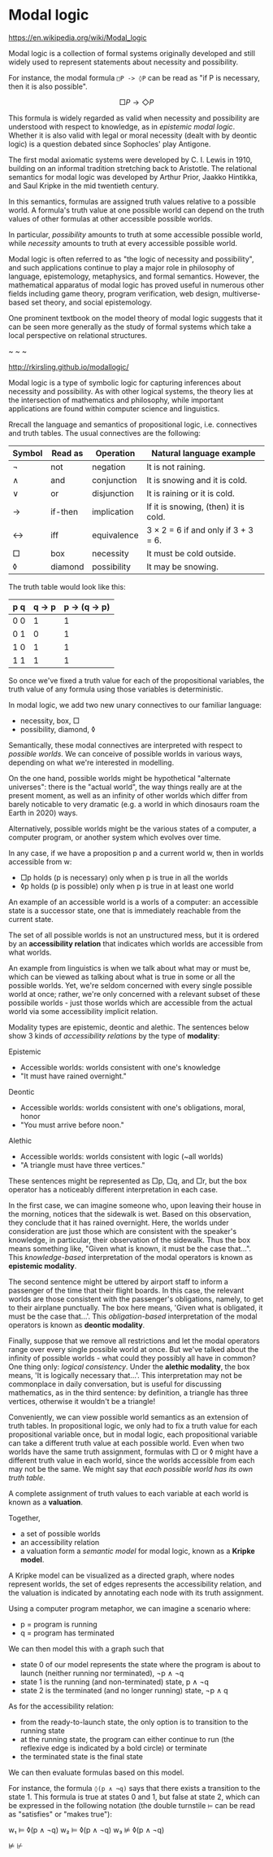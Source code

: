 # Modal logic

https://en.wikipedia.org/wiki/Modal_logic

Modal logic is a collection of formal systems originally developed and still widely used to represent statements about necessity and possibility.

For instance, the modal formula `□P -> ◊P` can be read as "if P is necessary, then it is also possible".

$${\displaystyle \Box P\rightarrow \Diamond P}$$

This formula is widely regarded as valid when necessity and possibility are understood with respect to knowledge, as in *epistemic modal logic*. Whether it is also valid with legal or moral necessity (dealt with by deontic logic) is a question debated since Sophocles' play Antigone.

The first modal axiomatic systems were developed by C. I. Lewis in 1910, building on an informal tradition stretching back to Aristotle. The relational semantics for modal logic was developed by Arthur Prior, Jaakko Hintikka, and Saul Kripke in the mid twentieth century.

In this semantics, formulas are assigned truth values relative to a possible world. A formula's truth value at one possible world can depend on the truth values of other formulas at other accessible possible worlds.

In particular, *possibility* amounts to truth at some accessible possible world, while *necessity* amounts to truth at every accessible possible world.

Modal logic is often referred to as "the logic of necessity and possibility", and such applications continue to play a major role in philosophy of language, epistemology, metaphysics, and formal semantics. However, the mathematical apparatus of modal logic has proved useful in numerous other fields including game theory, program verification, web design, multiverse-based set theory, and social epistemology.

One prominent textbook on the model theory of modal logic suggests that it can be seen more generally as the study of formal systems which take a local perspective on relational structures.

~ ~ ~

http://rkirsling.github.io/modallogic/

Modal logic is a type of symbolic logic for capturing inferences about necessity and possibility. As with other logical systems, the theory lies at the intersection of mathematics and philosophy, while important applications are found within computer science and linguistics.

Rrecall the language and semantics of propositional logic, i.e. connectives and truth tables. The usual connectives are the following:

Symbol | Read as | Operation   | Natural language example
-------|---------|-------------|-------------------------------------
¬      | not     | negation    | It is not raining.
∧      | and     | conjunction | It is snowing and it is cold.
∨      | or      | disjunction | It is raining or it is cold.
→      | if-then | implication | If it is snowing, (then) it is cold.
↔      | iff     | equivalence | 3 × 2 = 6 if and only if 3 + 3 = 6.
□      | box     | necessity   | It must be cold outside.
◊      | diamond | possibility | It may be snowing.

The truth table would look like this:

p q | q → p | p → (q → p)
----|-------|------------
0 0 | 1     | 1
0 1 | 0     | 1
1 0 | 1     | 1
1 1 | 1     | 1

So once we've fixed a truth value for each of the propositional variables, the truth value of any formula using those variables is deterministic.

In modal logic, we add two new unary connectives to our familiar language:
- necessity,   box,     □
- possibility, diamond, ◊

Semantically, these modal connectives are interpreted with respect to *possible worlds*. We can conceive of possible worlds in various ways, depending on what we're interested in modelling.

On the one hand, possible worlds might be hypothetical "alternate universes": there is the "actual world", the way things really are at the present moment, as well as an infinity of other worlds which differ from barely noticable to very dramatic (e.g. a world in which dinosaurs roam the Earth in 2020) ways.

Alternatively, possible worlds might be the various states of a computer, a computer program, or another system which evolves over time.

In any case, if we have a proposition p and a current world w, then in worlds accessible from w:
* □p holds (p is necessary) only when p is true in all the worlds
* ◊p holds (p is possible)  only when p is true in at least one world

An example of an accessible world is a worls of a computer: an accessible state is a successor state, one that is immediately reachable from the current state.

The set of all possible worlds is not an unstructured mess, but it is ordered by an **accessibility relation** that indicates which worlds are accessible from what worlds.


An example from linguistics is when we talk about what may or must be, which can be viewed as talking about what is true in some or all the possible worlds. Yet, we're seldom concerned with every single possible world at once; rather, we're only concerned with a relevant subset of these possibile worlds - just those worlds which are accessible from the actual world via some accessibility implicit relation.

Modality types are epistemic, deontic and alethic. The sentences below show 3 kinds of *accessibility relations* by the type of **modality**:

Epistemic
- Accessible worlds: worlds consistent with one's knowledge
- "It must have rained overnight."

Deontic
- Accessible worlds: worlds consistent with one's obligations, moral, honor
- "You must arrive before noon."

Alethic
- Accessible worlds: worlds consistent with logic (~all worlds)
- "A triangle must have three vertices."

These sentences might be represented as □p, □q, and □r, but the box operator has a noticeably different interpretation in each case.

In the first case, we can imagine someone who, upon leaving their house in the morning, notices that the sidewalk is wet. Based on this observation, they conclude that it has rained overnight. Here, the worlds under consideration are just those which are consistent with the speaker's knowledge, in particular, their observation of the sidewalk. Thus the box means something like, "Given what is known, it must be the case that...". This *knowledge-based* interpretation of the modal operators is known as **epistemic modality**.

The second sentence might be uttered by airport staff to inform a passenger of the time that their flight boards. In this case, the relevant worlds are those consistent with the passenger's obligations, namely, to get to their airplane punctually. The box here means, 'Given what is obligated, it must be the case that...'. This *obligation-based* interpretation of the modal operators is known as **deontic modality**.

Finally, suppose that we remove all restrictions and let the modal operators range over every single possible world at once. But we've talked about the infinity of possible worlds - what could they possibly all have in common? One thing only: *logical consistency*. Under the **alethic modality**, the box means, 'It is logically necessary that...'. This interpretation may not be commonplace in daily conversation, but is useful for discussing mathematics, as in the third sentence: by definition, a triangle has three vertices, otherwise it wouldn't be a triangle!


Conveniently, we can view possible world semantics as an extension of truth tables. In propositional logic, we only had to fix a truth value for each propositional variable once, but in modal logic, each propositional variable can take a different truth value at each possible world. Even when two worlds have the same truth assignment, formulas with □ or ◊ might have a different truth value in each world, since the worlds accessible from each may not be the same. We might say that *each possible world has its own truth table*.

A complete assignment of truth values to each variable at each world is known as a **valuation**.

Together,
- a set of possible worlds
- an accessibility relation
- a valuation
form a *semantic model* for modal logic, known as a **Kripke model**.

A Kripke model can be visualized as a directed graph, where nodes represent worlds, the set of edges represents the accessibility relation, and the valuation is indicated by annotating each node with its truth assignment.

Using a computer program metaphor, we can imagine a scenario where:
- p = program is running
- q = program has terminated

We can then model this with a graph such that
- state 0 of our model represents the state where the program is about to launch (neither running nor terminated), ¬p ∧ ¬q
- state 1 is the running (and non-terminated) state, p ∧ ¬q
- state 2 is the terminated (and no longer running) state, ¬p ∧ q

As for the accessibility relation:
- from the ready-to-launch state, the only option is to transition to the running state
- at the running state, the program can either continue to run (the reflexive edge is indicated by a bold circle) or terminate
- the terminated state is the final state

We can then evaluate formulas based on this model.

For instance, the formula `◊(p ∧ ¬q)` says that there exists a transition to the state 1. This formula is true at states 0 and 1, but false at state 2, which can be expressed in the following notation (the double turnstile `⊨` can be read as "satisfies" or "makes true"):

w₁ ⊨ ◊(p ∧ ¬q)
w₂ ⊨ ◊(p ∧ ¬q)
w₃ ⊭ ◊(p ∧ ¬q)


⊭
⊬
